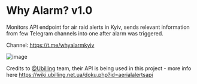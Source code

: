 # Why Alarm? v1.0

Monitors API endpoint for air raid alerts in Kyiv, sends relevant information from few Telegram channels into one after alarm was triggered.

Channel: https://t.me/whyalarmkyiv

![image](https://github.com/batur1n/whyalarm/assets/17457639/be4d613d-ac28-4e96-81af-32ea19743b0d)

Credits to  [@Ubilling](https://github.com/nightflyza/Ubilling) team, their API is being used in this project - more info here https://wiki.ubilling.net.ua/doku.php?id=aerialalertsapi
